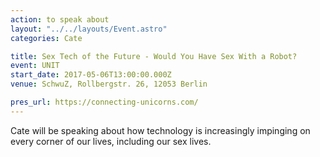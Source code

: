 ```yaml
---
action: to speak about
layout: "../../layouts/Event.astro"
categories: Cate

title: Sex Tech of the Future - Would You Have Sex With a Robot?
event: UNIT
start_date: 2017-05-06T13:00:00.000Z
venue: SchwuZ, Rollbergstr. 26, 12053 Berlin

pres_url: https://connecting-unicorns.com/
---
```


Cate will be speaking about how technology is increasingly impinging on every corner of our lives, including our sex lives.
